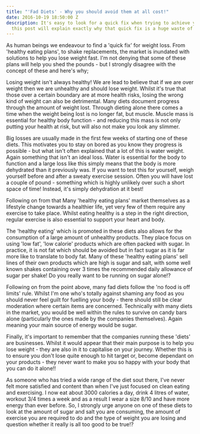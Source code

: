 ```yaml
---
title: "'Fad Diets' - Why you should avoid them at all cost!"
date: 2016-10-19 18:50:00 Z
description: It's easy to look for a quick fix when trying to achieve your goals but
  this post will explain exactly why that quick fix is a huge waste of time and money!
---
```


As human beings we endeavour to find a 'quick fix' for weight loss. From 'healthy eating plans', to shake replacements, the market is inundated with solutions to help you lose weight fast. I'm not denying that some of these plans will help you shed the pounds - but I strongly disagree with the concept of these and here's why;

Losing weight isn't always healthy! We are lead to believe that if we are over weight then we are unhealthy and should lose weight. Whilst it's true that those over a certain boundary are at more health risks, losing the wrong kind of weight can also be detrimental.  Many diets document progress through the amount of weight lost. Through dieting alone there comes a time when the weight being lost is no longer fat, but muscle. Muscle mass is essential for healthy body function - and reducing this mass is not only putting your health at risk, but will also not make you look any slimmer.

Big losses are usually made in the first few weeks of starting one of these diets. This motivates you to stay on bored as you know they progress is possible - but what isn't often explained that a lot of this is water weight. Again something that isn't an ideal loss. Water is essential for the body to function and a large loss like this simply means that the body is more dehydrated than it previously was. If you want to test this for yourself, weigh yourself before and after a sweaty exercise session. Often you will have lost a couple of pound - something which is highly unlikely over such a short space of time! Instead, it's simply dehydration at it best!

Following on from that Many 'healthy eating plans' market themselves as a lifestyle change towards a healthier life, yet very few of them require any exercise to take place. Whilst eating healthy is a step in the right direction, regular exercise is also essential to support your heart and body.

The 'healthy eating' which is promoted in these diets also allows for the consumption of a large amount of unhealthy products. They place focus on using 'low fat', 'low calorie' products which are often packed with sugar. In practice, it is not fat which should be avoided but in fact sugar as it is far more like to translate to body fat. Many of these 'healthy eating plans' sell lines of their own products which are high is sugar and salt, with some well known shakes containing over 3 times the recommended daily allowance of sugar per shake! Do you really want to be running on sugar alone!?

Following on from the point above, many fad diets follow the 'no food is off limits' rule. Whilst I'm one who's totally against shaming any food as you should never feel guilt for fuelling your body - there should still be clear moderation where certain items are concerned. Technically with many diets in the market, you would be well within the rules to survive on candy bars alone (particularly the ones made by the companies themselves). Again meaning your main source of energy would be sugar.

Finally, it's important to remember that the companies running these 'diets' are businesses. Whilst it would appear that their main purpose is to help you lose weight - they are also in it to capitalise on your journey. Whether this is to ensure you don't lose quite enough to hit target or, become dependant on your products - they never want to make you so happy with your body that you can do it alone!!

As someone who has tried a wide range of the diet sout there, I've never felt more satisfied and content than when I've just focused on clean eating and exercising. I now eat about 3000 calories a day, drink 4 litres of water, workout 3/4 times a week and as a result I wear a size 8/10 and have more energy than ever before. So, I strongly urge anyone on one of these diets to look at the amount of sugar and salt you are consuming, the amount of exercise you are required to do and the type of weight you are losing and question whether it really is all too good to be true!?
